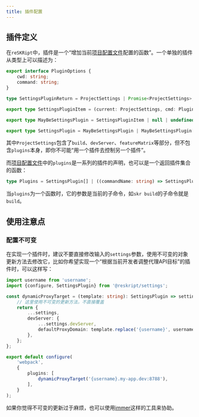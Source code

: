 ```yaml
---
title: 插件配置
---
```


## 插件定义

在`reSKRipt`中，插件是一个“增加当前[项目配置文件](../settings#配置文件路径)配置的函数”。一个单独的插件从类型上可以描述为：

```ts
export interface PluginOptions {
    cwd: string;
    command: string;
}

type SettingsPluginReturn = ProjectSettings | Promise<ProjectSettings>;

export type SettingsPluginItem = (current: ProjectSettings, cmd: PluginOptions) => SettingsPluginReturn;

export type MayBeSettingsPlugin = SettingsPluginItem | null | undefined | false;

export type SettingsPlugin = MayBeSettingsPlugin | MayBeSettingsPlugin[];

```

其中`ProjectSettings`包含了`build`、`devServer`、`featureMatrix`等部分，但不包含`plugins`本身，即你不可能“用一个插件去控制另一个插件”。

而[项目配置文件](../settings#配置文件路径)中的`plugins`是一系列的插件的声明，也可以是一个返回插件集合的函数：

```ts
type Plugins = SettingsPlugin[] | ((commandName: string) => SettingsPlugin[]);
```

当`plugins`为一个函数时，它的参数是当前的子命令，如`skr build`的子命令就是`build`。

## 使用注意点

### 配置不可变

在实现一个插件时，建议不要直接修改输入的`settings`参数，使用不可变的对象更新方法去修改它，比如你希望实现一个“根据当前开发者调整代理API目标”的插件时，可以这样写：

```ts
import username from 'username';
import {configure, SettingsPlugin} from '@reskript/settings';

const dynamicProxyTarget = (template: string): SettingsPlugin => settings => {
    // 这里使用不可变的更新方法，不直接覆盖
    return {
        ...settings,
        devServer: {
            ...settings.devServer,
            defaultProxyDomain: template.replace('{username}', username.sync()),
        },
    };
};

export default configure(
    'webpack',
    {
        plugins: [
            dynamicProxyTarget('{username}.my-app.dev:8788'),
        ],
    }
);
```

如果你觉得不可变的更新过于麻烦，也可以使用[immer](https://github.com/immerjs/immer)这样的工具来协助。
